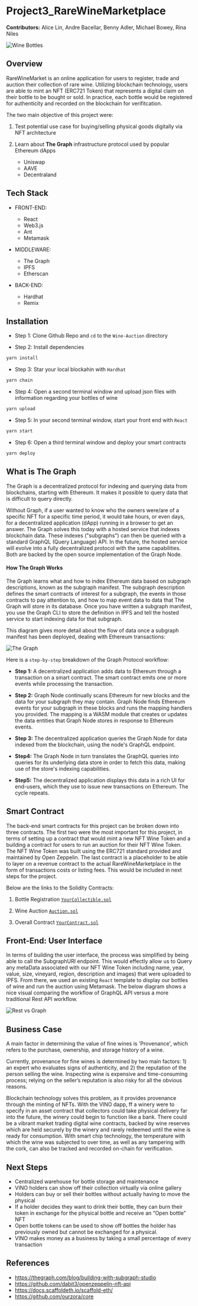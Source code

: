 # Project3_RareWineMarketplace

**Contributors:** Alice Lin, Andre Bacellar, Benny Adler, Michael Bowey, Rina Niles 

![Wine Bottles](/Images/crypto_wine.png)


## Overview

RareWineMarket is an online application for users to register, trade and auction their collection of rare wine. Utilizing blockchain technology, users are able to mint an NFT (ERC721 Token) that represents a digital claim on their bottle to be bought or sold. In practice, each bottle would be registered for authenticity and recorded on the blockchain for verifitcation.

The two main objective of this project were:

1. Test potential use case for buying/selling physical goods digitally via NFT architecture

2. Learn about **The Graph** infrastructure protocol used by popular Ethereum dApps
    * Uniswap
    * AAVE
    * Decentraland

## Tech Stack

* FRONT-END:  
    * React
    * Web3.js
    * Ant
    * Metamask

* MIDDLEWARE: 
    * The Graph
    * IPFS
    * Etherscan

* BACK-END: 
    * Hardhat
    * Remix 

## Installation

* Step 1: Clone Github Repo and `cd` to the `Wine-Auction` directory

* Step 2: Install dependencies

``` Bash
yarn install
```

* Step 3: Star your local blockahin with `Hardhat`

``` bash
yarn chain
```

* Step 4: Open a second terminal window and upload json files with information regarding your bottles of wine

``` bash
yarn upload
```

* Step 5: In your second terminal window, start your front end with `React`

``` bash
yarn start
```

* Step 6: Open a third terminal window and deploy your smart contracts

``` bash
yarn deploy
```

## What is The Graph
The Graph is a decentralized protocol for indexing and querying data from blockchains, starting with Ethereum. It makes it possible to query data that is difficult to query directly.

Without Graph, if a user wanted to know who the owners were/are of a specific NFT for a specific time period, it would take hours, or even days, for a decentralized application (dApp) running in a browser to get an answer. The Graph solves this today with a hosted service that indexes blockchain data. These indexes ("subgraphs") can then be queried with a standard GraphQL (Query Language) API. In the future, the hosted service will evolve into a fully decentralized protocol with the same capabilities. Both are backed by the open source implementation of the Graph Node.

#### How The Graph Works
The Graph learns what and how to index Ethereum data based on subgraph descriptions, known as the subgraph manifest. The subgraph description defines the smart contracts of interest for a subgraph, the events in those contracts to pay attention to, and how to map event data to data that The Graph will store in its database. Once you have written a subgraph manifest, you use the Graph CLI to store the definition in IPFS and tell the hosted service to start indexing data for that subgraph.

This diagram gives more detail about the flow of data once a subgraph manifest has been deployed, dealing with Ethereum transactions:

![The Graph](/Images/thegraph.png)

Here is a `step-by-step` breakdown of the Graph Protocol workflow:

* **Step 1:** A decentralized application adds data to Ethereum through a transaction on a smart contract.
The smart contract emits one or more events while processing the transaction.

* **Step 2:** Graph Node continually scans Ethereum for new blocks and the data for your subgraph they may contain. Graph Node finds Ethereum events for your subgraph in these blocks and runs the mapping handlers you provided. The mapping is a WASM module that creates or updates the data entities that Graph Node stores in response to Ethereum events.

* **Step 3:** The decentralized application queries the Graph Node for data indexed from the blockchain, using the node's GraphQL endpoint. 

* **Step4:** The Graph Node in turn translates the GraphQL queries into queries for its underlying data store in order to fetch this data, making use of the store's indexing capabilities. 

* **Step5:** The decentralized application displays this data in a rich UI for end-users, which they use to issue new transactions on Ethereum. The cycle repeats.


## Smart Contract

The back-end smart contracts for this project can be broken down into three contracts. The first two were the most important for this project, in terms of setting up a contract that would mint a new NFT Wine Token and a building a contract for users to run an auction for their NFT Wine Token. The NFT Wine Token was built using the ERC721 standard provided and maintained by Open Zeppelin. The last contract is a placeholder to be able to layer on a revenue contract to the actual RareWineMarketplace in the form of transactions costs or listing fees. This would be included in next steps for the project.

Below are the links to the Solidity Contracts:

1. Bottle Registration [`YourCollectible.sol`](wine-auction/packages/hardhat/contracts/YourCollectible.sol)

2. Wine Auction  [`Auction.sol`](wine-auction/packages/hardhat/contracts/Auction.sol)

3. Overall Contract  [`YourContract.sol`](wine-auction/packages/hardhat/contracts/YourContract.sol)


## Front-End: User Interface

In terms of building the user interface, the process was simplified by being able to call the SubgraphURI endpoint. This would effectly allow us to Query any metaData associated with our NFT Wine Token including name, year, value, size, vineyard, region, description and images) that were uploaded to IPFS. From there, we used an existing `React` template to display our bottles of wine and run the auction using Metamask. The below diagram shows a nice visual comparing the workflow of GraphQL API versus a more traditional Rest API workflow.


![Rest vs Graph](/Images/rest_vs_graphql.jpeg)

## Business Case

A main factor in determining the value of fine wines is 'Provenance', which refers to the purchase, ownership, and storage history of a wine.

Currently, provenance for fine wines is determined by two main factors: 1) an expert who evaluates signs of authenticity, and 2) the reputation of the person selling the wine.  Inspecting wine is expensive and time-consuming process; relying on the seller’s reputation is also risky for all the obvious reasons.

Blockchain technology solves this problem, as it provides provenance through the minting of NFTs. With the VINO dapp, ff a winery were to specify in an asset contract that collectors could take physical delivery far into the future, the winery could begin to function like a bank. There could be a vibrant market trading digital wine contracts, backed by wine reserves which are held securely by the winery and rarely redeemed until the wine is ready for consumption. With smart chip technology, the temperature with which the wine was subjected to over time, as well as any tampering with the cork, can also be tracked and recorded on-chain for verification.


## Next Steps

* Centralized warehouse for bottle storage and maintenance
* VINO holders can show off their collection virtually via online gallery
* Holders can buy or sell their bottles without actually having to move the physical
* If a holder decides they want to drink their bottle, they can burn their token in exchange for the physical bottle and receive an “Open bottle” NFT 
* Open bottle tokens can be used to show off bottles the holder has previously owned but cannot be exchanged for a physical.
* VINO makes money as a business by taking a small percentage of every transaction

## References

* https://thegraph.com/blog/building-with-subgraph-studio
* https://github.com/dabit3/openzeppelin-nft-api 
* https://docs.scaffoldeth.io/scaffold-eth/ 
* https://github.com/ourzora/core 
